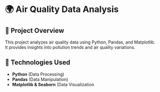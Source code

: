 # 🌍 Air Quality Data Analysis

## 📌 Project Overview
This project analyzes air quality data using Python, Pandas, and Matplotlib. It provides insights into pollution trends and air quality variations.

## 🚀 Technologies Used
- **Python** (Data Processing)
- **Pandas** (Data Manipulation)
- **Matplotlib & Seaborn** (Data Visualization

